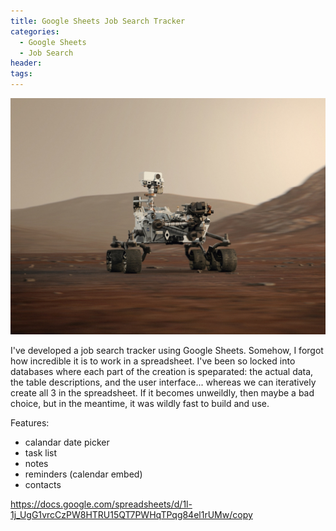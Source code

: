```yaml
---
title: Google Sheets Job Search Tracker
categories:
  - Google Sheets
  - Job Search
header:
tags:
---
```

![Google Sheets Job Search Tracker](/images/mars-rover-og.jpg)

I've developed a job search tracker using Google Sheets. Somehow, I forgot how incredible it is
to work in a spreadsheet. I've been so locked into databases where each part of the creation is speparated: the actual data, the table descriptions, and the user interface... whereas we can iteratively create all 3 in the spreadsheet. If it becomes unweildly, then maybe a bad choice,
but in the meantime, it was wildly fast to build and use.

Features:
- calandar date picker
- task list
- notes
- reminders (calendar embed)
- contacts

https://docs.google.com/spreadsheets/d/1l-1j_UgG1vrcCzPW8HTRU15QT7PWHqTPqg84el1rUMw/copy
